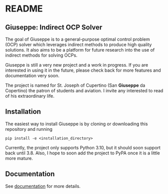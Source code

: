 # README

## Giuseppe: Indirect OCP Solver

The goal of Giuseppe is to a general-purpose optimal control problem (OCP) solver which leverages indirect methods to produce high quality solutions.
It also aims to be a platform for future research into the use of indirect methods for solving OCPs.

Giuseppe is still a very new project and a work in progress.
If you are interested in using it in the future, please check back for more features and documentation very soon.

The project is named for St. Joseph of Cupertino (San **Giuseppe** da Copertino) the patron of students and aviation.
I invite any interested to read of his extraordinary life.

## Installation

The easiest way to install Giuseppe is by cloning or downloading this repository and running
```
pip install -e <installation_directory>
```
Currently, the project only supports Python 3.10, but it should soon support back until 3.8.
Also, I hope to soon add the project to PyPA once it is a little more mature.

## Documentation

See [documentation](https://giuseppe-ocp-solver.rtfd.io) for more details.

